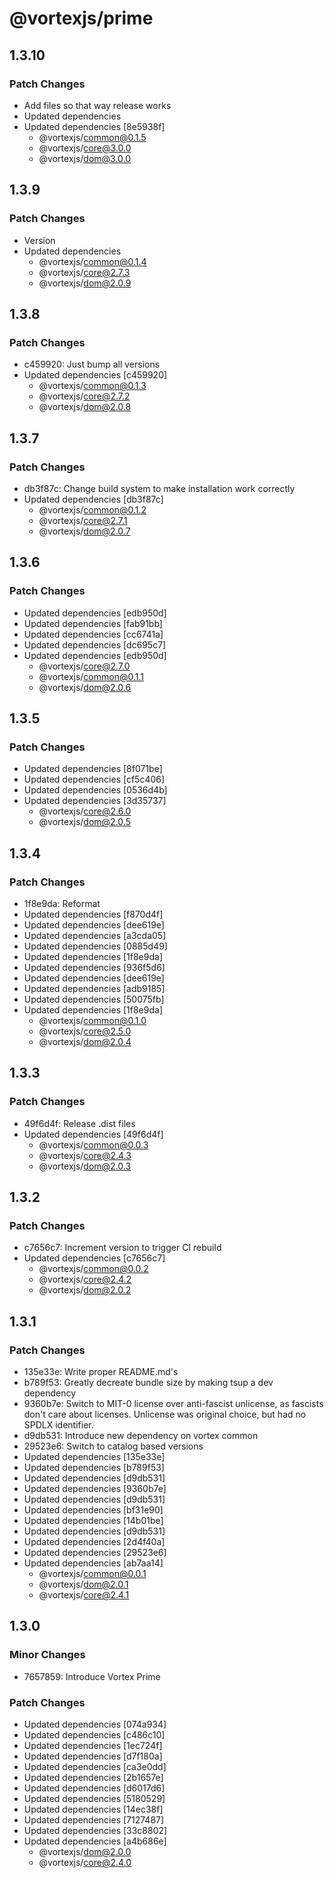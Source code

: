 # @vortexjs/prime

## 1.3.10

### Patch Changes

- Add files so that way release works
- Updated dependencies
- Updated dependencies [8e5938f]
  - @vortexjs/common@0.1.5
  - @vortexjs/core@3.0.0
  - @vortexjs/dom@3.0.0

## 1.3.9

### Patch Changes

- Version
- Updated dependencies
  - @vortexjs/common@0.1.4
  - @vortexjs/core@2.7.3
  - @vortexjs/dom@2.0.9

## 1.3.8

### Patch Changes

- c459920: Just bump all versions
- Updated dependencies [c459920]
  - @vortexjs/common@0.1.3
  - @vortexjs/core@2.7.2
  - @vortexjs/dom@2.0.8

## 1.3.7

### Patch Changes

- db3f87c: Change build system to make installation work correctly
- Updated dependencies [db3f87c]
  - @vortexjs/common@0.1.2
  - @vortexjs/core@2.7.1
  - @vortexjs/dom@2.0.7

## 1.3.6

### Patch Changes

- Updated dependencies [edb950d]
- Updated dependencies [fab91bb]
- Updated dependencies [cc6741a]
- Updated dependencies [dc695c7]
- Updated dependencies [edb950d]
  - @vortexjs/core@2.7.0
  - @vortexjs/common@0.1.1
  - @vortexjs/dom@2.0.6

## 1.3.5

### Patch Changes

- Updated dependencies [8f071be]
- Updated dependencies [cf5c406]
- Updated dependencies [0536d4b]
- Updated dependencies [3d35737]
  - @vortexjs/core@2.6.0
  - @vortexjs/dom@2.0.5

## 1.3.4

### Patch Changes

- 1f8e9da: Reformat
- Updated dependencies [f870d4f]
- Updated dependencies [dee619e]
- Updated dependencies [a3cda05]
- Updated dependencies [0885d49]
- Updated dependencies [1f8e9da]
- Updated dependencies [936f5d6]
- Updated dependencies [dee619e]
- Updated dependencies [adb9185]
- Updated dependencies [50075fb]
- Updated dependencies [1f8e9da]
  - @vortexjs/common@0.1.0
  - @vortexjs/core@2.5.0
  - @vortexjs/dom@2.0.4

## 1.3.3

### Patch Changes

- 49f6d4f: Release .dist files
- Updated dependencies [49f6d4f]
  - @vortexjs/common@0.0.3
  - @vortexjs/core@2.4.3
  - @vortexjs/dom@2.0.3

## 1.3.2

### Patch Changes

- c7656c7: Increment version to trigger CI rebuild
- Updated dependencies [c7656c7]
  - @vortexjs/common@0.0.2
  - @vortexjs/core@2.4.2
  - @vortexjs/dom@2.0.2

## 1.3.1

### Patch Changes

- 135e33e: Write proper README.md's
- b789f53: Greatly decreate bundle size by making tsup a dev dependency
- 9360b7e: Switch to MIT-0 license over anti-fascist unlicense, as fascists don't care about licenses. Unlicense was original choice, but had no SPDLX identifier.
- d9db531: Introduce new dependency on vortex common
- 29523e6: Switch to catalog based versions
- Updated dependencies [135e33e]
- Updated dependencies [b789f53]
- Updated dependencies [d9db531]
- Updated dependencies [9360b7e]
- Updated dependencies [d9db531]
- Updated dependencies [bf31e90]
- Updated dependencies [14b01be]
- Updated dependencies [d9db531]
- Updated dependencies [2d4f40a]
- Updated dependencies [29523e6]
- Updated dependencies [ab7aa14]
  - @vortexjs/common@0.0.1
  - @vortexjs/dom@2.0.1
  - @vortexjs/core@2.4.1

## 1.3.0

### Minor Changes

- 7657859: Introduce Vortex Prime

### Patch Changes

- Updated dependencies [074a934]
- Updated dependencies [c486c10]
- Updated dependencies [1ec724f]
- Updated dependencies [d7f180a]
- Updated dependencies [ca3e0dd]
- Updated dependencies [2b1657e]
- Updated dependencies [d6017d6]
- Updated dependencies [5180529]
- Updated dependencies [14ec38f]
- Updated dependencies [7127487]
- Updated dependencies [33c8802]
- Updated dependencies [a4b686e]
  - @vortexjs/dom@2.0.0
  - @vortexjs/core@2.4.0
